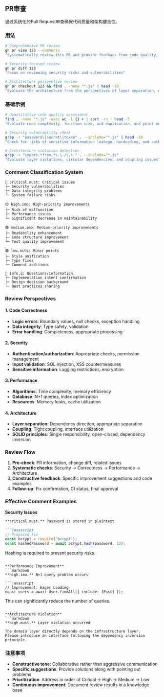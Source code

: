 ## PR审查

通过系统化的Pull Request审查确保代码质量和架构健全性。

### 用法

```bash
# Comprehensive PR review
gh pr view 123 --comments
"Systematically review this PR and provide feedback from code quality, security, and architecture perspectives"

# Security-focused review
gh pr diff 123
"Focus on reviewing security risks and vulnerabilities"

# Architecture perspective review
gh pr checkout 123 && find . -name "*.js" | head -10
"Evaluate the architecture from the perspectives of layer separation, dependencies, and SOLID principles"
```

### 基础示例

```bash
# Quantitative code quality assessment
find . -name "*.js" -exec wc -l {} + | sort -rn | head -5
"Evaluate code complexity, function size, and duplication, and point out improvements"

# Security vulnerability check
grep -r "password\|secret\|token" . --include="*.js" | head -10
"Check for risks of sensitive information leakage, hardcoding, and authentication bypass"

# Architecture violation detection
grep -r "import.*from.*\.\./\.\." . --include="*.js"
"Evaluate layer violations, circular dependencies, and coupling issues"
```

### Comment Classification System

```
🔴 critical.must: Critical issues
├─ Security vulnerabilities
├─ Data integrity problems
└─ System failure risks

🟡 high.imo: High-priority improvements
├─ Risk of malfunction
├─ Performance issues
└─ Significant decrease in maintainability

🟢 medium.imo: Medium-priority improvements
├─ Readability enhancement
├─ Code structure improvement
└─ Test quality improvement

🟢 low.nits: Minor points
├─ Style unification
├─ Typo fixes
└─ Comment additions

🔵 info.q: Questions/information
├─ Implementation intent confirmation
├─ Design decision background
└─ Best practices sharing
```

### Review Perspectives

#### 1. Code Correctness

- **Logic errors**: Boundary values, null checks, exception handling
- **Data integrity**: Type safety, validation
- **Error handling**: Completeness, appropriate processing

#### 2. Security

- **Authentication/authorization**: Appropriate checks, permission management
- **Input validation**: SQL injection, XSS countermeasures
- **Sensitive information**: Logging restrictions, encryption

#### 3. Performance

- **Algorithms**: Time complexity, memory efficiency
- **Database**: N+1 queries, index optimization
- **Resources**: Memory leaks, cache utilization

#### 4. Architecture

- **Layer separation**: Dependency direction, appropriate separation
- **Coupling**: Tight coupling, interface utilization
- **SOLID principles**: Single responsibility, open-closed, dependency inversion

### Review Flow

1. **Pre-check**: PR information, change diff, related issues
2. **Systematic checks**: Security → Correctness → Performance → Architecture
3. **Constructive feedback**: Specific improvement suggestions and code examples
4. **Follow-up**: Fix confirmation, CI status, final approval

### Effective Comment Examples

**Security Issues**

```markdown
**critical.must.** Password is stored in plaintext

```javascript
// Proposed fix
const bcrypt = require('bcrypt');
const hashedPassword = await bcrypt.hash(password, 12);
```

Hashing is required to prevent security risks.

```

**Performance Improvement**
```markdown
**high.imo.** N+1 query problem occurs

```javascript
// Improvement: Eager Loading
const users = await User.findAll({ include: [Post] });
```

This can significantly reduce the number of queries.

```

**Architecture Violation**
```markdown
**high.must.** Layer violation occurred

The domain layer directly depends on the infrastructure layer.
Please introduce an interface following the dependency inversion principle.
```

### 注意事项

- **Constructive tone**: Collaborative rather than aggressive communication
- **Specific suggestions**: Provide solutions along with pointing out problems
- **Prioritization**: Address in order of Critical → High → Medium → Low
- **Continuous improvement**: Document review results in a knowledge base
